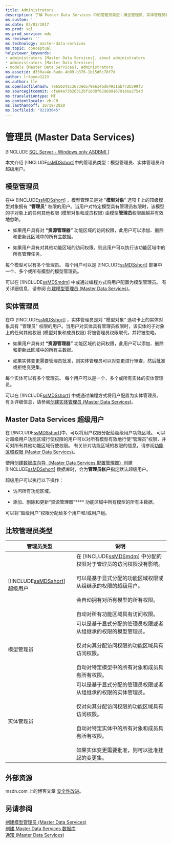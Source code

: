 ```yaml
---
title: Administrators
description: 了解 Master Data Services 中的管理员类型：模型管理员、实体管理员和超级用户。
ms.custom: ''
ms.date: 03/01/2017
ms.prod: sql
ms.prod_service: mds
ms.reviewer: ''
ms.technology: master-data-services
ms.topic: conceptual
helpviewer_keywords:
- administrators [Master Data Services], about administrators
- administrators [Master Data Services]
- models [Master Data Services], administrators
ms.assetid: d330aa4e-6ade-4b09-b376-1b15d6c78f7d
author: lrtoyou1223
ms.author: lle
ms.openlocfilehash: 7e65024ac3673e6579e614ad64931ab772b599f3
ms.sourcegitcommit: cfa04a73b26312bf18d8f6296891679166e2754d
ms.translationtype: MT
ms.contentlocale: zh-CN
ms.lasthandoff: 10/19/2020
ms.locfileid: "92193645"
---
```

# <a name="administrators-master-data-services"></a>管理员 (Master Data Services)

[!INCLUDE [SQL Server - Windows only ASDBMI  ](../includes/applies-to-version/sql-windows-only-asdbmi.md)]

  本文介绍 [!INCLUDE[ssMDSshort](../includes/ssmdsshort-md.md)]中的管理员类型：模型管理员、实体管理员和超级用户。  
  
## <a name="model-administrators"></a>模型管理员  
 在中 [!INCLUDE[ssMDSshort](../includes/ssmdsshort-md.md)] ，模型管理员是对 "**模型对象**" 选项卡上的顶级模型对象拥有 "**管理员**" 权限的用户。当用户对特定模型具有管理员权限时，该模型的子对象上的任何其他权限 (模型对象和成员权限) 由模型**管理员**权限超越并有效地忽略。  
  
-   如果用户具有对 **“资源管理器”** 功能区域的访问权限，此用户可以添加、删除和更新此区域中的所有主数据。  
  
-   如果用户具有对其他功能区域的访问权限，则此用户可以执行该功能区域中的所有管理任务。  
  
 每个模型可以有多个管理员。 每个用户可以是 [!INCLUDE[ssMDSshort](../includes/ssmdsshort-md.md)] 部署中一个、多个或所有模型的模型管理员。  
  
 可以在 [!INCLUDE[ssMDSmdm](../includes/ssmdsmdm-md.md)] 中或通过编程方式将用户配置为模型管理员。 有关详细信息，请参阅 [创建模型管理员 (Master Data Services)](../master-data-services/create-a-model-administrator-master-data-services.md)。  
  
## <a name="entity-administrators"></a>实体管理员  
 在中 [!INCLUDE[ssMDSshort](../includes/ssmdsshort-md.md)] ，实体管理员是对 "模型对象" 选项卡上的实体对象具有 "管理员" 权限的用户。当用户对实体具有管理员权限时，该实体的子对象上的任何其他权限 (模型对象和成员权限) 将被管理员权限取代，并将被忽略。  
  
-   如果用户具有对 **“资源管理器”** 功能区域的访问权限，此用户可以添加、删除和更新此区域中的所有主数据。  
  
-   如果实体变更需要管理员批准，则实体管理员可以对变更进行审查，然后批准或拒绝变更集。  
  
 每个实体可以有多个管理员。 每个用户可以是一个、多个或所有实体的实体管理员。  
  
 可以在 [!INCLUDE[ssMDSshort](../includes/ssmdsshort-md.md)] 中或通过编程方式将用户配置为实体管理员。 有关详细信息，请参阅[创建实体管理员 (Master Data Services)](../master-data-services/create-an-entity-administrator-master-data-services.md)。  
  
## <a name="master-data-services-super-user"></a>Master Data Services 超级用户  
 在 [!INCLUDE[ssMDSshort](../includes/ssmdsshort-md.md)]中，可以将用户权限分配给超级用户功能区域。 可以对超级用户功能区域行使权限的用户可以对所有模型有效地行使“管理员”权限，并可对所有其他功能区域行使权限。 有关针对功能区域的权限的信息，请参阅[功能区域权限 (Master Data Services)](../master-data-services/functional-area-permissions-master-data-services.md)。  
  
 使用[创建数据库向导（Master Data Services 配置管理器）](../master-data-services/create-database-wizard-master-data-services-configuration-manager.md)创建 [!INCLUDE[ssMDSshort](../includes/ssmdsshort-md.md)] 数据库时，会为**管理员帐户**指定默认超级用户。  
  
 超级用户可以执行以下操作：  
  
-   访问所有功能区域。  
  
-   添加、删除和更新“资源管理器”**** 功能区域中所有模型的所有主数据。  
  
 可以将“超级用户”权限分配给多个用户和/或用户组。  
  
## <a name="comparing-administrator-types"></a>比较管理员类型  
  
|管理员类型|说明|  
|------------------------|-----------------|  
|[!INCLUDE[ssMDSshort](../includes/ssmdsshort-md.md)] 超级用户|在 [!INCLUDE[ssMDSmdm](../includes/ssmdsmdm-md.md)] 中分配的权限对于管理员的访问权限没有影响。<br /><br /> 可以是基于显式分配的功能区域权限或从组继承的权限的超级用户。<br /><br /> 会自动拥有对所有模型的所有权限。<br /><br /> 自动对所有功能区域具有访问权限。|  
|模型管理员|可以是基于显式分配的管理员权限或者从组继承的权限的模型管理员。<br /><br /> 仅对向其分配访问权限的功能区域具有访问权限。<br /><br /> 自动对特定模型中的所有对象和成员具有所有权限。|  
|实体管理员|可以是基于显式分配的管理员权限或者从组继承的权限的实体管理员。<br /><br /> 仅对向其分配访问权限的功能区域具有访问权限。<br /><br /> 自动对特定实体中的所有对象和成员具有所有权限。<br /><br /> 如果实体变更需要批准，则可以批准挂起的变更集。|  
  
## <a name="external-resources"></a>外部资源  
 msdn.com 上的博客文章 [安全性改进](/archive/blogs/e7/improvements-to-autoplay)。  
  
## <a name="see-also"></a>另请参阅  
 [创建模型管理员 &#40;Master Data Services&#41;](../master-data-services/create-a-model-administrator-master-data-services.md)   
 [创建 Master Data Services 数据库](../master-data-services/install-windows/create-a-master-data-services-database.md)   
 [通知 (Master Data Services)](../master-data-services/notifications-master-data-services.md)  
  
